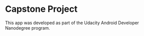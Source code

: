 # Capstone Project

This app was developed as part of the Udacity Android Developer Nanodegree program.
